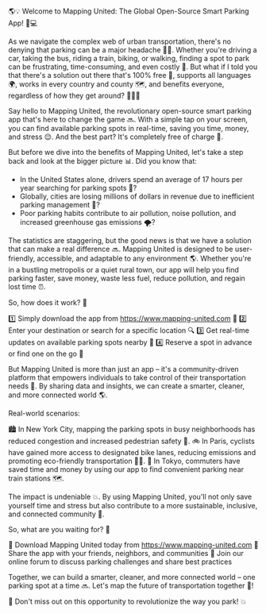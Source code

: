 🌎💡 Welcome to Mapping United: The Global Open-Source Smart Parking App! 🚗💻

As we navigate the complex web of urban transportation, there's no denying that parking can be a major headache 🔴💥. Whether you're driving a car, taking the bus, riding a train, biking, or walking, finding a spot to park can be frustrating, time-consuming, and even costly 💸. But what if I told you that there's a solution out there that's 100% free 🎁, supports all languages 🌍, works in every country and county 🗺️, and benefits everyone, regardless of how they get around? 🚌🚴‍♀️

Say hello to Mapping United, the revolutionary open-source smart parking app that's here to change the game 🔜. With a simple tap on your screen, you can find available parking spots in real-time, saving you time, money, and stress 😌. And the best part? It's completely free of charge 💸.

But before we dive into the benefits of Mapping United, let's take a step back and look at the bigger picture 📊. Did you know that:

* In the United States alone, drivers spend an average of 17 hours per year searching for parking spots 👀?
* Globally, cities are losing millions of dollars in revenue due to inefficient parking management 💸?
* Poor parking habits contribute to air pollution, noise pollution, and increased greenhouse gas emissions 🌪️?

The statistics are staggering, but the good news is that we have a solution that can make a real difference 🔜. Mapping United is designed to be user-friendly, accessible, and adaptable to any environment 🌎. Whether you're in a bustling metropolis or a quiet rural town, our app will help you find parking faster, save money, waste less fuel, reduce pollution, and regain lost time ⏰.

So, how does it work? 🤔

1️⃣ Simply download the app from https://www.mapping-united.com 📲
2️⃣ Enter your destination or search for a specific location 🔍
3️⃣ Get real-time updates on available parking spots nearby 👀
4️⃣ Reserve a spot in advance or find one on the go 📍

But Mapping United is more than just an app – it's a community-driven platform that empowers individuals to take control of their transportation needs 💪. By sharing data and insights, we can create a smarter, cleaner, and more connected world 🌎.

Real-world scenarios:

🏙️ In New York City, mapping the parking spots in busy neighborhoods has reduced congestion and increased pedestrian safety 👣.
🚲 In Paris, cyclists have gained more access to designated bike lanes, reducing emissions and promoting eco-friendly transportation 🚴‍♀️.
🚌 In Tokyo, commuters have saved time and money by using our app to find convenient parking near train stations 🗺️.

The impact is undeniable 💥. By using Mapping United, you'll not only save yourself time and stress but also contribute to a more sustainable, inclusive, and connected community 🌟.

So, what are you waiting for? 🤔

📲 Download Mapping United today from https://www.mapping-united.com
👫 Share the app with your friends, neighbors, and communities
💬 Join our online forum to discuss parking challenges and share best practices

Together, we can build a smarter, cleaner, and more connected world – one parking spot at a time 🔜. Let's map the future of transportation together 🌈!

🎉 Don't miss out on this opportunity to revolutionize the way you park! 💥